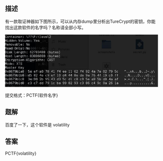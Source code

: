 ## 描述

有一款取证神器如下图所示，可以从内存dump里分析出TureCrypt的密钥，你能找出这款软件的名字吗？名称请全部小写。

![](./assets/取证.jpg)

提交格式：PCTF{软件名字}

## 题解

百度了一下，这个软件是 volatility

## 答案

PCTF{volatility} 
